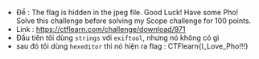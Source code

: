 - Đề : The flag is hidden in the jpeg file. Good Luck! Have some Pho! Solve this challenge before solving my Scope challenge for 100 points.
- Link : https://ctflearn.com/challenge/download/971
- Đầu tiên tôi dùng `strings` với `exiftool`, nhưng nó không có gì
- sau đó tôi dùng `hexeditor` thì nó hiện ra flag : CTFlearn{I_Love_Pho!!!}